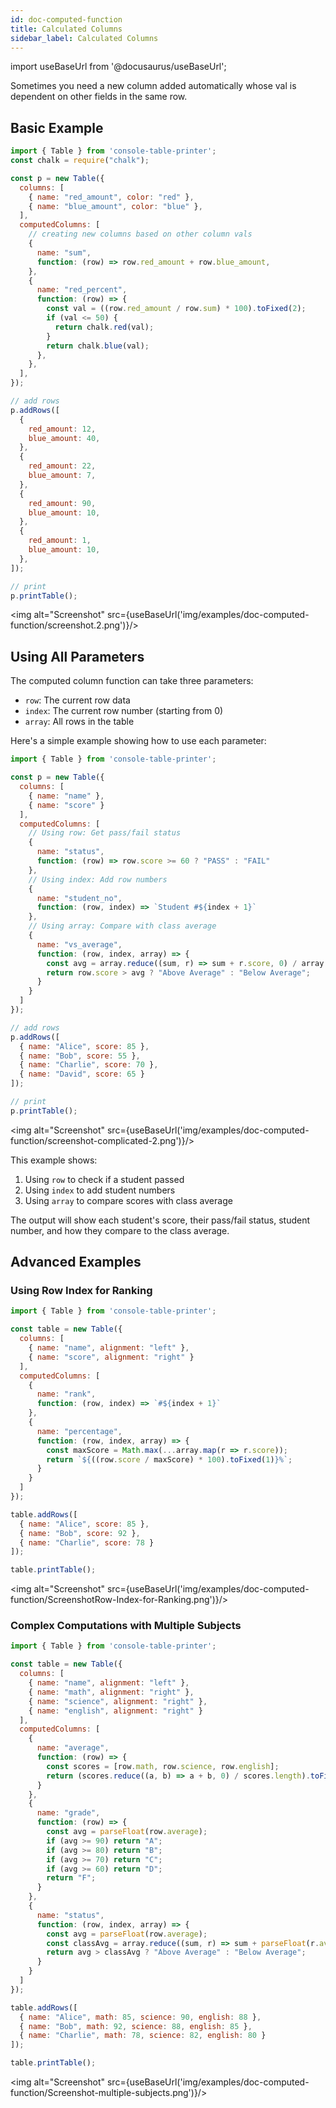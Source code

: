 ```yaml
---
id: doc-computed-function
title: Calculated Columns
sidebar_label: Calculated Columns
---
```


import useBaseUrl from '@docusaurus/useBaseUrl';

Sometimes you need a new column added automatically whose val is dependent on other fields in the same row.

## Basic Example

```javascript
import { Table } from 'console-table-printer';
const chalk = require("chalk");

const p = new Table({
  columns: [
    { name: "red_amount", color: "red" },
    { name: "blue_amount", color: "blue" },
  ],
  computedColumns: [
    // creating new columns based on other column vals
    {
      name: "sum",
      function: (row) => row.red_amount + row.blue_amount,
    },
    {
      name: "red_percent",
      function: (row) => {
        const val = ((row.red_amount / row.sum) * 100).toFixed(2);
        if (val <= 50) {
          return chalk.red(val);
        }
        return chalk.blue(val);
      },
    },
  ],
});

// add rows
p.addRows([
  {
    red_amount: 12,
    blue_amount: 40,
  },
  {
    red_amount: 22,
    blue_amount: 7,
  },
  {
    red_amount: 90,
    blue_amount: 10,
  },
  {
    red_amount: 1,
    blue_amount: 10,
  },
]);

// print
p.printTable();
```

<img alt="Screenshot" src={useBaseUrl('img/examples/doc-computed-function/screenshot.2.png')}/>

## Using All Parameters

The computed column function can take three parameters:
- `row`: The current row data
- `index`: The current row number (starting from 0)
- `array`: All rows in the table

Here's a simple example showing how to use each parameter:

```javascript
import { Table } from 'console-table-printer';

const p = new Table({
  columns: [
    { name: "name" },
    { name: "score" }
  ],
  computedColumns: [
    // Using row: Get pass/fail status
    {
      name: "status",
      function: (row) => row.score >= 60 ? "PASS" : "FAIL"
    },
    // Using index: Add row numbers
    {
      name: "student_no",
      function: (row, index) => `Student #${index + 1}`
    },
    // Using array: Compare with class average
    {
      name: "vs_average",
      function: (row, index, array) => {
        const avg = array.reduce((sum, r) => sum + r.score, 0) / array.length;
        return row.score > avg ? "Above Average" : "Below Average";
      }
    }
  ]
});

// add rows
p.addRows([
  { name: "Alice", score: 85 },
  { name: "Bob", score: 55 },
  { name: "Charlie", score: 70 },
  { name: "David", score: 65 }
]);

// print
p.printTable();
```

<img alt="Screenshot" src={useBaseUrl('img/examples/doc-computed-function/screenshot-complicated-2.png')}/>

This example shows:
1. Using `row` to check if a student passed
2. Using `index` to add student numbers
3. Using `array` to compare scores with class average

The output will show each student's score, their pass/fail status, student number, and how they compare to the class average.

## Advanced Examples

### Using Row Index for Ranking

```javascript
import { Table } from 'console-table-printer';

const table = new Table({
  columns: [
    { name: "name", alignment: "left" },
    { name: "score", alignment: "right" }
  ],
  computedColumns: [
    {
      name: "rank",
      function: (row, index) => `#${index + 1}`
    },
    {
      name: "percentage",
      function: (row, index, array) => {
        const maxScore = Math.max(...array.map(r => r.score));
        return `${((row.score / maxScore) * 100).toFixed(1)}%`;
      }
    }
  ]
});

table.addRows([
  { name: "Alice", score: 85 },
  { name: "Bob", score: 92 },
  { name: "Charlie", score: 78 }
]);

table.printTable();
```

<img alt="Screenshot" src={useBaseUrl('img/examples/doc-computed-function/ScreenshotRow-Index-for-Ranking.png')}/>

### Complex Computations with Multiple Subjects

```javascript
import { Table } from 'console-table-printer';

const table = new Table({
  columns: [
    { name: "name", alignment: "left" },
    { name: "math", alignment: "right" },
    { name: "science", alignment: "right" },
    { name: "english", alignment: "right" }
  ],
  computedColumns: [
    {
      name: "average",
      function: (row) => {
        const scores = [row.math, row.science, row.english];
        return (scores.reduce((a, b) => a + b, 0) / scores.length).toFixed(1);
      }
    },
    {
      name: "grade",
      function: (row) => {
        const avg = parseFloat(row.average);
        if (avg >= 90) return "A";
        if (avg >= 80) return "B";
        if (avg >= 70) return "C";
        if (avg >= 60) return "D";
        return "F";
      }
    },
    {
      name: "status",
      function: (row, index, array) => {
        const avg = parseFloat(row.average);
        const classAvg = array.reduce((sum, r) => sum + parseFloat(r.average), 0) / array.length;
        return avg > classAvg ? "Above Average" : "Below Average";
      }
    }
  ]
});

table.addRows([
  { name: "Alice", math: 85, science: 90, english: 88 },
  { name: "Bob", math: 92, science: 88, english: 85 },
  { name: "Charlie", math: 78, science: 82, english: 80 }
]);

table.printTable();
```

<img alt="Screenshot" src={useBaseUrl('img/examples/doc-computed-function/Screenshot-multiple-subjects.png')}/>
